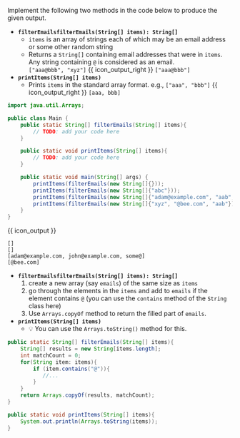 <panel header="{{ icon_Q }} `filterEmails` method">
<question>

Implement the following two methods in the code below to produce the given output.
* **`filterEmailsfilterEmails(String[] items): String[]`**
  * `items` is an array of strings each of which may be an email address or some other random string
  * Returns a `String[]` containing email addresses that were in `items`. Any string containing `@` is considered as an email.<br>
  `["aaa@bbb", "xyz"]` {{ icon_output_right }} `["aaa@bbb"]`
* **`printItems(String[] items)`**
  * Prints `items` in the standard array format. e.g., `["aaa", "bbb"]` {{ icon_output_right }} `[aaa, bbb]`


```java
import java.util.Arrays;

public class Main {
    public static String[] filterEmails(String[] items){
        // TODO: add your code here
    }

    public static void printItems(String[] items){
        // TODO: add your code here
    }

    public static void main(String[] args) {
        printItems(filterEmails(new String[]{}));
        printItems(filterEmails(new String[]{"abc"}));
        printItems(filterEmails(new String[]{"adam@example.com", "aab", "john@example.com", "some@"}));
        printItems(filterEmails(new String[]{"xyz", "@bee.com", "aab"}));
    }
}
```
{{ icon_output }}
```
[]
[]
[adam@example.com, john@example.com, some@]
[@bee.com]

```

<div slot="hint">

* **`filterEmailsfilterEmails(String[] items): String[]`**
  1. create a new array (say `emails`) of the same size as `items`
  1. go through the elements in the `items` and add to `emails` if the element contains `@` (you can use the `contains` method of the `String` class here)
  1. Use `Arrays.copyOf` method to return the filled part of `emails`.
* **`printItems(String[] items)`**
  * :bulb: You can use the `Arrays.toString()` method for this.

<panel type="seamless" header="Partial solution">

```java
public static String[] filterEmails(String[] items){
    String[] results = new String[items.length];
    int matchCount = 0;
    for(String item: items){
        if (item.contains("@")){
           //...
        }
    }
    return Arrays.copyOf(results, matchCount);
}

public static void printItems(String[] items){
    System.out.println(Arrays.toString(items));
}
```
</panel>

</div>
</question>
</panel>
